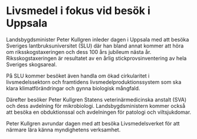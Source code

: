 # Livsmedel i fokus vid besök i Uppsala

Landsbygdsminister Peter Kullgren inleder dagen i Uppsala med att besöka Sveriges lantbruksuniversitet (SLU) där han bland annat kommer att höra om riksskogstaxeringen och dess 100 års jubileum nästa år. Riksskogstaxeringen är resultatet av en årlig stickprovsinventering av hela Sveriges skogsareal.

På SLU kommer besöket även handla om ökad cirkularitet i livsmedelssektorn och framtidens livsmedelproduktionssystem som ska klara klimatförändringar och gynna biologisk mångfald.

Därefter besöker Peter Kullgren Statens veterinärmedicinska anstalt (SVA) och dess avdelning för mikrobiologi. Landsbygdsministern kommer också att besöka en obduktionssal och avdelningen för patologi och viltsjukdomar.

Peter Kullgren avrundar dagen med att besöka Livsmedelsverket för att närmare lära känna myndighetens verksamhet.
